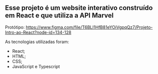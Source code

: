 ## Esse projeto é um website interativo construído em React e que utiliza a API Marvel

Protótipo: https://www.figma.com/file/T6BLI1HfB81eYOiVgpqQz7/Projeto-Intro-ao-React?node-id=134-128

As tecnologias utilizadas foram:
* React;
* HTML;
* CSS;
* JavaScript e Typescript
